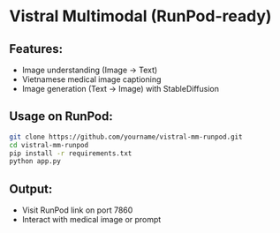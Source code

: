 # Vistral Multimodal (RunPod-ready)

## Features:
- Image understanding (Image → Text)
- Vietnamese medical image captioning
- Image generation (Text → Image) with StableDiffusion

## Usage on RunPod:
```bash
git clone https://github.com/yourname/vistral-mm-runpod.git
cd vistral-mm-runpod
pip install -r requirements.txt
python app.py
```

## Output:
- Visit RunPod link on port 7860
- Interact with medical image or prompt